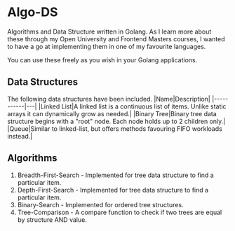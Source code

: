 # Algo-DS
Algorithms and Data Structure written in Golang. As I learn more about these through my Open University and Frontend Masters courses, I wanted to have a go at implementing them in one of my favourite languages.

You can use these freely as you wish in your Golang applications.

## Data Structures
The following data structures have been included.
|Name|Description|
|-----------|---|
|Linked List|A linked list is a continuous list of items. Unlike static arrays it can dynamically grow as needed.|
|Binary Tree|Binary tree data structure begins with a "root" node. Each node holds up to 2 children only.|
|Queue|Similar to linked-list, but offers methods favouring FIFO workloads instead.|

## Algorithms
1. Breadth-First-Search - Implemented for tree data structure to find a particular item.
2. Depth-First-Search - Implemented for tree data structure to find a particular item.
3. Binary-Search - Implemented for ordered tree structures.
4. Tree-Comparison - A compare function to check if two trees are equal by structure AND value.